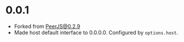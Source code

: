 
# 0.0.1
- Forked from PeerJS@0.2.9
- Made host default interface to 0.0.0.0. Configured by `options.host`.

